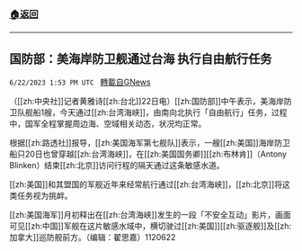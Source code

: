 ###  [:house:返回](README.md)
---


## 国防部：美海岸防卫舰通过台海 执行自由航行任务
`6/22/2023 1:53 PM UTC ` [轉載自GNews](https://gnews.org/articles/1403288)


（[[zh:中央社]]记者黄雅诗[[zh:台北]]22日电）[[zh:国防部]]中午表示，美海岸防卫队舰船1艘，今天通过[[zh:台湾海峡]]，由南向北执行「自由航行」任务，过程中，国军全程掌握周边海、空域相关动态，状况均正常。

根据[[zh:路透社]]报导，[[zh:美国海军第七舰队]]表示，一艘[[zh:美国]]海岸防卫船只20日也曾穿越[[zh:台湾海峡]]，在[[zh:美国国务卿]][[zh:布林肯]]（Antony Blinken）结束[[zh:北京]]访问行程的隔天通过这条敏感水道。

[[zh:美国]]和其盟国的军舰近年来经常航行通过[[zh:台湾海峡]]，[[zh:北京]]将这类任务视为挑衅。

[[zh:美国海军]]月初释出在[[zh:台湾海峡]]发生的一段「不安全互动」影片，画面可见[[zh:中国]]军舰在这片敏感水域中，横切驶过[[zh:美国]][[zh:驱逐舰]]及[[zh:加拿大]]巡防舰前方。（编辑：翟思嘉）1120622

